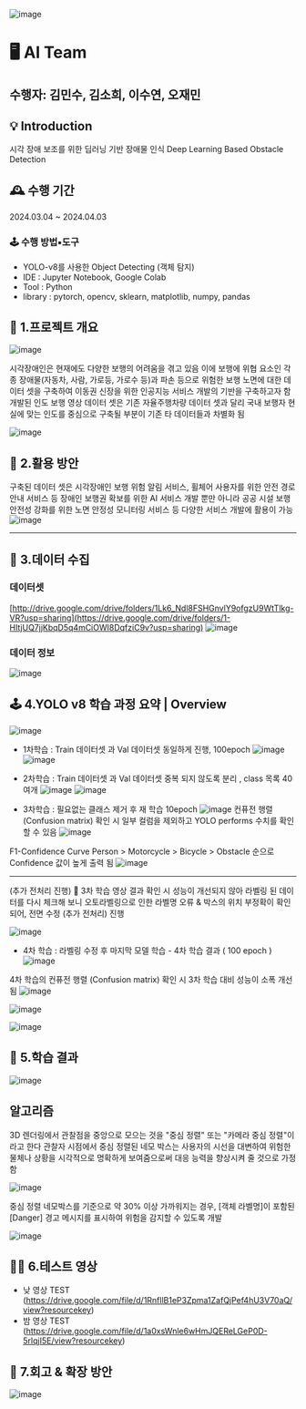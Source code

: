 ![image](https://github.com/somoon0422/Deep-Learning-Based-Obstacle-Detection/assets/116736551/662ef95c-3051-4d38-b2b9-67d5a3d553de)

# 🖥 AI Team
수행자: 김민수, 김소희, 이수연, 오재민
---
## 💡 Introduction
시각 장애 보조를 위한 딥러닝 기반 장애물 인식
Deep Learning Based Obstacle Detection

## 🕰️ 수행 기간
2024.03.04 ~ 2024.04.03

### **🕹 수행 방법▪도구**

- YOLO-v8를 사용한 Object Detecting (객체 탐지)
- IDE : Jupyter Notebook, Google Colab
- Tool : Python
- library : pytorch, opencv, sklearn, matplotlib, numpy, pandas

## 📌 1.프로젝트 개요
![image](https://github.com/somoon0422/Deep-Learning-Based-Obstacle-Detection/assets/116736551/09a0e9d1-1b94-442c-a86f-12f60336ef5a)

시각장애인은 현재에도 다양한 보행의 어려움을 겪고 있음
이에 보행에 위협 요소인 각종 장애물(자동차, 사람, 가로등, 가로수 등)과 파손 등으로 위험한 보행 노면에 대한 데이터 셋을 구축하여 이동권 신장을 위한 인공지능 서비스 개발의 기반을 구축하고자 함
개발된 인도 보행 영상 데이터 셋은 기존 자율주행차량 데이터 셋과 달리 국내 보행자 현실에 맞는 인도를 중심으로 구축될 부분이 기존 타 데이터들과 차별화 됨

![image](https://github.com/somoon0422/Deep-Learning-Based-Obstacle-Detection/assets/116736551/3556f0dc-cfbb-4337-ad70-0d7e0665939a)

## 🎲 2.활용 방안
구축된 데이터 셋은 시각장애인 보행 위험 알림 서비스, 휠체어 사용자를 위한 안전 경로 안내 서비스 등
장애인 보행권 확보를 위한 AI 서비스 개발 뿐만 아니라 공공 시설 보행 안전성 강화를 위한
노면 안정성 모니터링 서비스 등 다양한 서비스 개발에 활용이 가능
![image](https://github.com/somoon0422/Deep-Learning-Based-Obstacle-Detection/assets/116736551/fc114c86-1aa1-4d0f-ba0f-72f7db950bd3)


---

## 📸 3.데이터 수집
### 데이터셋
[http://drive.google.com/drive/folders/1Lk6_Ndl8FSHGnvlY9ofgzU9WtTlkg-VR?usp=sharing](https://drive.google.com/drive/folders/1-HItjUQ7jjKbqD5q4mCiOWI8DqfziC9v?usp=sharing)
![image](https://github.com/somoon0422/Deep-Learning-Based-Obstacle-Detection/assets/116736551/056c1805-7b1d-44bd-8e1e-79b5362cfd80)

### 데이터 정보
![image](https://github.com/somoon0422/Deep-Learning-Based-Obstacle-Detection/assets/116736551/d0cdf8df-d93b-4f1f-979f-7db3d62427d9)


## 🕹️ 4.YOLO v8 학습 과정 요약 | Overview
![image](https://github.com/somoon0422/Deep-Learning-Based-Obstacle-Detection/assets/116736551/0e3e0c50-d05d-421a-b5d0-7250879b5c05)

- 1차학습 : Train 데이터셋 과 Val 데이터셋 동일하게 진행, 100epoch
![image](https://github.com/somoon0422/Deep-Learning-Based-Obstacle-Detection/assets/116736551/ff0aad25-7f6a-43d2-a152-a52c0fcf69df)
![image](https://github.com/somoon0422/Deep-Learning-Based-Obstacle-Detection/assets/116736551/c66172b4-1b2d-41d3-8c65-d5a7c499a1e4)

- 2차학습 : Train 데이터셋 과 Val 데이터셋 중복 되지 않도록 분리 , class 목록 40여개
![image](https://github.com/somoon0422/Deep-Learning-Based-Obstacle-Detection/assets/116736551/00020328-46d9-42a7-b3d5-bc52d4280eae)
![image](https://github.com/somoon0422/Deep-Learning-Based-Obstacle-Detection/assets/116736551/31433b01-485a-4898-aa2e-245bdb4ab248)

- 3차학습 : 필요없는 클래스 제거 후 재 학습 10epoch
![image](https://github.com/somoon0422/Deep-Learning-Based-Obstacle-Detection/assets/116736551/88d6fb0b-eacf-47b2-8f18-1cdedf8005f2)
컨퓨전 행렬 (Confusion matrix) 확인 시
일부 컬럼을 제외하고 YOLO performs 수치를 확인할 수 있음
![image](https://github.com/somoon0422/Deep-Learning-Based-Obstacle-Detection/assets/116736551/f883f38e-fe74-4e79-95cc-f13047fb5236)

F1-Confidence Curve
Person > Motorcycle > Bicycle > Obstacle 순으로 Confidence 값이 높게 출력 됨 
![image](https://github.com/somoon0422/Deep-Learning-Based-Obstacle-Detection/assets/116736551/6bd838cb-f06a-4e70-b744-71ac5bc53f77)

----------------
(추가 전처리 진행)
🚫 3차 학습 영상 결과 확인 시 성능이 개선되지 않아 라벨링 된 데이터를 다시 체크해 보니
오토라벨링으로 인한 라벨명 오류 & 박스의 위치 부정확이 확인되어, 전면 수정 (추가 전처리) 진행

![image](https://github.com/somoon0422/Deep-Learning-Based-Obstacle-Detection/assets/116736551/5ec92893-7eff-4836-88be-65aff3213d78)

- 4차 학습 : 라벨링 수정 후 마지막 모델 학습 - 4차 학습 결과 ( 100 epoch )
![image](https://github.com/somoon0422/Deep-Learning-Based-Obstacle-Detection/assets/116736551/f2f893f5-44f5-4cd9-8de7-6eec6f7dcdb2)

4차 학습의 컨퓨전 행렬 (Confusion matrix) 확인 시 3차 학습 대비 성능이 소폭 개선됨 
![image](https://github.com/somoon0422/Deep-Learning-Based-Obstacle-Detection/assets/116736551/085372ef-333b-4d52-873b-cb1d419b4ee4)

![image](https://github.com/somoon0422/Deep-Learning-Based-Obstacle-Detection/assets/116736551/db97a054-a398-456b-8805-ef3ea70f5699)

![image](https://github.com/somoon0422/Deep-Learning-Based-Obstacle-Detection/assets/116736551/a5159261-17e2-46eb-ad40-6585aa4b38d2)

## 🥇 5.학습 결과 
![image](https://github.com/somoon0422/Deep-Learning-Based-Obstacle-Detection/assets/116736551/cb22df9d-12f6-4369-a590-e817dd96a1c2)

## 알고리즘
3D 렌더링에서 관찰점을 중앙으로 모으는 것을 "중심 정렬" 또는 "카메라 중심 정렬"이라고 한다
관찰자 시점에서 중심 정렬된 네모 박스는 사용자의 시선을 대변하여 위험한 물체나 상황을
시각적으로 명확하게 보여줌으로써 대응 능력을 향상시켜 줄 것으로 가정함

![image](https://github.com/somoon0422/Deep-Learning-Based-Obstacle-Detection/assets/116736551/c49c9eff-9431-4ecf-b797-9aa384a388b2)

중심 정렬 네모박스를 기준으로 약 30% 이상 가까워지는 경우,
[객체 라벨명]이 포함된 [Danger] 경고 메시지를 표시하여 위험을 감지할 수 있도록 개발

![image](https://github.com/somoon0422/Deep-Learning-Based-Obstacle-Detection/assets/116736551/bf092a68-a0cc-4ec6-b857-483ceb132614)

## 🤹‍♂️ 6.테스트 영상

* 낮 영상 TEST (https://drive.google.com/file/d/1RnfllB1eP3Zpma1ZafQjPef4hU3V70aQ/view?resourcekey)
* 밤 영상 TEST (https://drive.google.com/file/d/1a0xsWnle6wHmJQEReLGeP0D-5rlqjI5E/view?resourcekey)

## 🔫 7.회고 & 확장 방안
![image](https://github.com/somoon0422/Deep-Learning-Based-Obstacle-Detection/assets/116736551/6ba37e1f-0d03-4dc3-9ab5-62a227fedb43)





